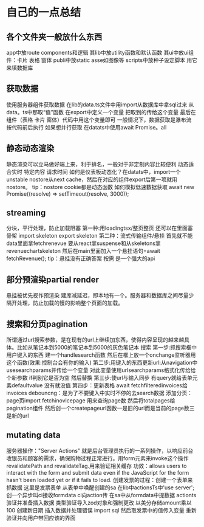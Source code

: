 # 自己的一点总结

## 各个文件夹一般放什么东西

app中放route components和逻辑
  其lib中放utility函数和默认函数
  其ui中放ui组件：卡片 表格 窗体
publi中放static asse如图像等
scripts中放种子设定脚本 用它来填数据库

## 获取数据

使用服务器组件获取数据  在lib的data.ts文件中用import从数据库中拿sql过来
从data。ts中那取“值”函数 在export中定义一个变量 把取到的传给这个变量
最后在组件（表格 卡片 窗体）代码中用这个变量即可
一般情况下，数据获取是瀑布流 按代码前后执行
如果想并行获取 在datats中使用await Promise。all

## 静态动态渲染

静态渲染可以立马做好端上来，利于排名，一般对于非定制内容比较便利
动态适合实时 特定内容 请求时间
如何是仪表板动态化？在datats中，import一个unstable nostore从next cache，然后在对应的组件export后第一项就用nostore。 tip：nostore cookie都是动态函数
如何模拟低速数据获取  await new Promise((resolve) => setTimeout(resolve, 3000));

## streaming

分块，平行处理，防止加载阻塞
第一种:用loadingtsx/整页整页 还可以在里面塞骨架 import skeleton export skeleton
第二种：流式传输组件/悬挂   首先就不能data里面拿fetchrenevue 要从react拿suspense和从skeletons拿revenuechartskeleton  然后在main里面加入一个悬挂语句=await fetchRevenue();   tip：悬挂没有正确答案 按需  是一个强大的api

## 部分预渲染partial render

悬挂被优先视作预渲染
建库减延迟，即本地有一个。服务器和数据库之间尽量少
隔开处理，防止加载的慢的影响整个页面的加载。

## 搜索和分页pagination

所谓通过url搜索参数，是在现有的url上继续加东西，使得内容呈现的越来越具体。比如从笔记本到5000的笔记本到5000的灰色笔记本
搜索 第一步:抓搜索框中用户键入的东西 建一个handlesearch函数 然后在框上放一个onchange监听器用这个函数(效果:控制台会有你的输入)
     第二步:用键入的东西更新url:从navigation中usesearchparams并传给一个变量 对此变量使用urlsearchparams格式化传给给个新参数 if判别它是否为空  然后替换
     第三步:使url与输入同步 有query就给表单元素defaultvalue 没有就没值
     第四步：更新表格 await fetchfilteredinvoices给invoices
debouncng：是为了不要键入中实时不停的去search数据
添加分页：page页import fetchinovicepage 用来查询page数   然后将totalpages给pagination组件 然后创一个createpageurl函数一是旧的url而是当前的page数三是新的url

## mutating data

服务器操作："Server Actions" 就是后台管理员执行的一系列操作，以响应前台收银员和顾客的需求，确保购物过程正常进行。用form元素来invoke这个操作
revalidatePath and revalidateTag.用来验证相关缓存  功效：allows users to interact with the form and submit data even if the JavaScript for the form hasn't been loaded yet or if it fails to load.
创建发票的过程：创建一个表单来抓数据  这里是发票表单
从表单中唤醒创建的sa 在lib中actionsTs中'use server';创一个异步叫ci接收formdata ci向action传
在sa中从formdata中提数据  actionts
验证并准备插入数据 类型验证导入zod对象和强制更改 以美分存储amount乘以100 创建新日期
插入数据并处理错误 import sql 然后取发票中的值传入变量 
重新验证并向用户带回应该的界面
